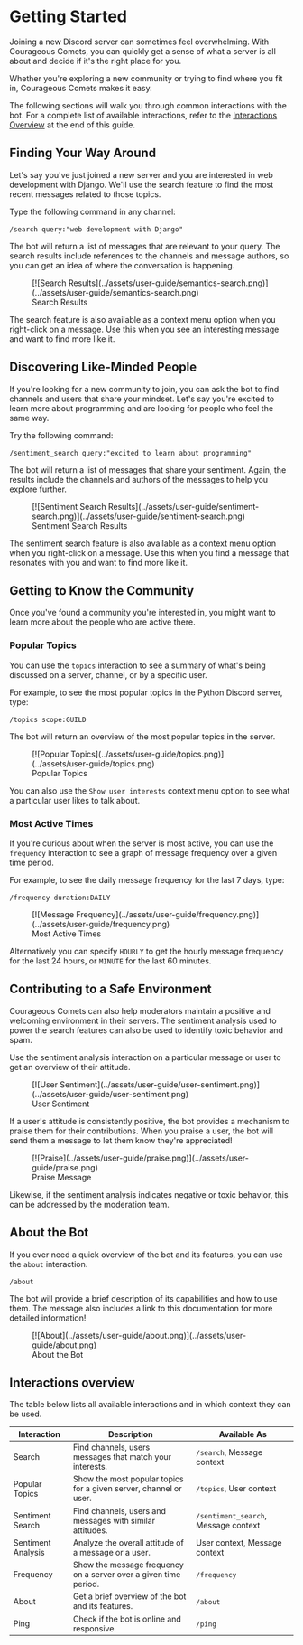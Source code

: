# Getting Started

Joining a new Discord server can sometimes feel overwhelming. With Courageous Comets, you can quickly get a sense
of what a server is all about and decide if it's the right place for you.

Whether you're exploring a new community or trying to find where you fit in, Courageous Comets makes it easy.

The following sections will walk you through common interactions with the bot. For a complete list of available
interactions, refer to the [Interactions Overview](#interactions-overview) at the end of this guide.

## Finding Your Way Around

Let's say you've just joined a new server and you are interested in web development with Django. We'll use the
search feature to find the most recent messages related to those topics.

Type the following command in any channel:

```plaintext
/search query:"web development with Django"
```

The bot will return a list of messages that are relevant to your query. The search results include references to
the channels and message authors, so you can get an idea of where the conversation is happening.

<figure markdown="span" style="max-width: 500px;">
    [![Search Results](../assets/user-guide/semantics-search.png)](../assets/user-guide/semantics-search.png)
    <figcaption>Search Results</figcaption>
</figure>

The search feature is also available as a context menu option when you right-click on a message. Use this when
you see an interesting message and want to find more like it.

## Discovering Like-Minded People

If you're looking for a new community to join, you can ask the bot to find channels and users that share your mindset.
Let's say you're excited to learn more about programming and are looking for people who feel the same way.

Try the following command:

```plaintext
/sentiment_search query:"excited to learn about programming"
```

The bot will return a list of messages that share your sentiment. Again, the results include the channels and authors
of the messages to help you explore further.

<figure markdown="span" style="max-width: 500px;">
    [![Sentiment Search Results](../assets/user-guide/sentiment-search.png)](../assets/user-guide/sentiment-search.png)
    <figcaption>Sentiment Search Results</figcaption>
</figure>

The sentiment search feature is also available as a context menu option when you right-click on a message.
Use this when you find a message that resonates with you and want to find more like it.

## Getting to Know the Community

Once you've found a community you're interested in, you might want to learn more about the people who are active
there.

### Popular Topics

You can use the `topics` interaction to see a summary of what's being discussed on a server, channel, or
by a specific user.

For example, to see the most popular topics in the Python Discord server, type:

```plaintext
/topics scope:GUILD
```

The bot will return an overview of the most popular topics in the server.

<figure markdown="span" style="max-width: 500px;">
    [![Popular Topics](../assets/user-guide/topics.png)](../assets/user-guide/topics.png)
    <figcaption>Popular Topics</figcaption>
</figure>

You can also use the `Show user interests` context menu option to see what a particular user likes to talk about.

### Most Active Times

If you're curious about when the server is most active, you can use the `frequency` interaction to see a graph
of message frequency over a given time period.

For example, to see the daily message frequency for the last 7 days, type:

```plaintext
/frequency duration:DAILY
```

<figure markdown="span" style="max-width: 500px;">
    [![Message Frequency](../assets/user-guide/frequency.png)](../assets/user-guide/frequency.png)
    <figcaption>Most Active Times</figcaption>
</figure>

Alternatively you can specify `HOURLY` to get the hourly message frequency for the last 24 hours, or `MINUTE`
for the last 60 minutes.

## Contributing to a Safe Environment

Courageous Comets can also help moderators maintain a positive and welcoming environment in their servers.
The sentiment analysis used to power the search features can also be used to identify toxic behavior and spam.

Use the sentiment analysis interaction on a particular message or user to get an overview of their attitude.

<figure markdown="span" style="max-width: 500px;">
    [![User Sentiment](../assets/user-guide/user-sentiment.png)](../assets/user-guide/user-sentiment.png)
    <figcaption>User Sentiment</figcaption>
</figure>

If a user's attitude is consistently positive, the bot provides a mechanism to praise them for their contributions.
When you praise a user, the bot will send them a message to let them know they're appreciated!

<figure markdown="span" style="max-width: 500px;">
    [![Praise](../assets/user-guide/praise.png)](../assets/user-guide/praise.png)
    <figcaption>Praise Message</figcaption>
</figure>

Likewise, if the sentiment analysis indicates negative or toxic behavior, this can be addressed by the moderation
team.

## About the Bot

If you ever need a quick overview of the bot and its features, you can use the `about` interaction.

```plaintext
/about
```

The bot will provide a brief description of its capabilities and how to use them. The message also includes a link
to this documentation for more detailed information!

<figure markdown="span" style="max-width: 500px;">
    [![About](../assets/user-guide/about.png)](../assets/user-guide/about.png)
    <figcaption>About the Bot</figcaption>
</figure>

## Interactions overview

The table below lists all available interactions and in which context they can be used.

| Interaction        | Description                                                       | Available As                         |
| ------------------ | ----------------------------------------------------------------- | ------------------------------------ |
| Search             | Find channels, users messages that match your interests.          | `/search`, Message context           |
| Popular Topics     | Show the most popular topics for a given server, channel or user. | `/topics`, User context              |
| Sentiment Search   | Find channels, users and messages with similar attitudes.         | `/sentiment_search`, Message context |
| Sentiment Analysis | Analyze the overall attitude of a message or a user.              | User context, Message context        |
| Frequency          | Show the message frequency on a server over a given time period.  | `/frequency`                         |
| About              | Get a brief overview of the bot and its features.                 | `/about`                             |
| Ping               | Check if the bot is online and responsive.                        | `/ping`                              |
